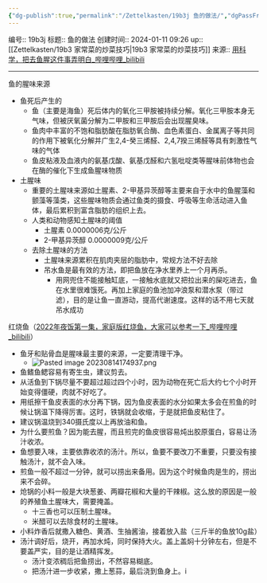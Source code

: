```yaml
---
{"dg-publish":true,"permalink":"/Zettelkasten/19b3j 鱼的做法/","dgPassFrontmatter":true}
---
```


编号:: 19b3j
标题:: 鱼的做法
创建时间:: 2024-01-11 09:26
up:: [[Zettelkasten/19b3 家常菜的炒菜技巧\|19b3 家常菜的炒菜技巧]]
来源:: [用科学，把去鱼腥这件事弄明白_哔哩哔哩_bilibili](https://www.bilibili.com/video/BV1hG41167Na/?spm_id_from=333.1245.0.0&vd_source=bcf798ace50733030b9c7e1fb6a3a349)

---

鱼的腥味来源
- 鱼死后产生的
	- 鱼（主要是海鱼）死后体内的氧化三甲胺被持续分解。氧化三甲胺本身无气味，但被厌氧菌分解为二甲胺和三甲胺后会出现腥臭味。
	- 鱼肉中丰富的不饱和脂肪酸在脂肪氧合酶、血色素蛋白、金属离子等共同的作用下被氧化分解并广生2,4-癸三烯醛、2,4,7揆三烯醛等具有刺激性气味的气体
	- 鱼皮粘液及血液内的氨基戊酸、氨基戊醛和六氢吡啶类等腥味前体物也会在酶的催化下生成鱼腥味物质
- 土腥味
	- 重要的土腥味来源如土腥素、2-甲基异茨醇等主要来自于水中的鱼腥藻和颤藻等藻类，这些腥味物质会通过鱼类的摄食、呼吸等生命活动进入鱼体，最后累积到富含脂肪的组织上去。
	- 人类和动物感知土腥味的阈值
		- 土腥素 0.0000006克/公斤
		- 2-甲基异茨醇 0.0000009克/公斤
	- 去除土腥味的方法
		- 土腥味来源累积在肌肉夹层的脂肪中，常规方法不好去除
		- 吊水鱼是最有效的方法，即把鱼放在净水里养上一个月再杀。
			- 用网兜住不能接触缸底，一接触水底就又把拉出来的屎吃进去，鱼在水里很难饿死。再加上家庭的鱼池加冲浪泵和潜水泵（带过滤），目的是让鱼一直游动，提高代谢速度。这样的话不用七天就吊水成功


红烧鱼（[2022年夜饭第一集，家庭版红烧鱼，大家可以参考一下_哔哩哔哩_bilibili](https://www.bilibili.com/video/BV1xR4y1C76U/?spm_id_from=333.999.0.0&vd_source=bcf798ace50733030b9c7e1fb6a3a349)）
- 鱼牙和贴骨血是腥味最主要的来源，一定要清理干净。
	- ![Pasted image 20230814174937.png](/img/user/attachment/Pasted%20image%2020230814174937.png)
- 鱼鳍鱼鳃容易有寄生虫，建议剪去。
- 从活鱼到下锅尽量不要超过超过四个小时，因为动物在死亡后大约七个小时开始变得僵硬，肉就不好吃了。
- 用纸擦干鱼皮表面的水分再下锅，因为鱼皮表面的水分如果太多会在煎鱼的时候让锅温下降得厉害。这时，铁锅就会收缩，于是就把鱼皮粘住了。
- 建议锅温烧到340摄氏度以上再放油和鱼。
- 为什么要煎鱼？因为能去腥，而且煎完的鱼皮很容易炖出胶原蛋白，容易让汤汁收浓。
- 鱼想要入味，主要依靠收浓的汤汁。所以，鱼要不要改刀不重要，只要没有接触汤汁，就不会入味。
- 煎鱼一般不超过一分钟，就可以捞出来备用。因为这个时候鱼肉是生的，捞出来不会碎。
- 炝锅的小料一般是大块葱姜、两瓣花椒和大量的干辣椒。这么放的原因是一般的养殖鱼土腥味大，需要掩盖。
	- 十三香也可以压制土腥味。
	- 米醋可以去除食材的土腥味。
- 小料炸香后就撒入糖色、黄酒、生抽酱油，接着放入盐（三斤半的鱼放10g盐）
- 汤汁调好后，烧开，再加水炖，同时保持大火。盖上盖焖十分钟左右，但是不要盖严实，目的是让酒精挥发。
	- 汤汁变浓稠后把鱼捞出，不然容易糊底。
	- 把汤汁进一步收紧，撒上葱蒜，最后浇到鱼身上。i

